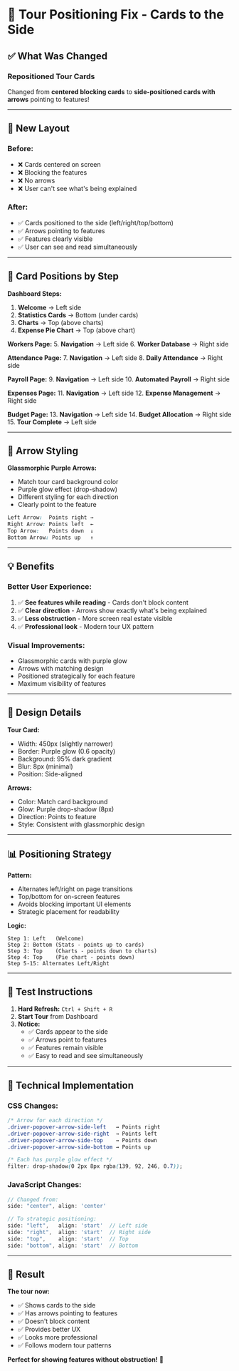 # 🎯 Tour Positioning Fix - Cards to the Side

## ✅ What Was Changed

### **Repositioned Tour Cards** 
Changed from **centered blocking cards** to **side-positioned cards with arrows** pointing to features!

---

## 🎨 New Layout

### **Before:**
- ❌ Cards centered on screen
- ❌ Blocking the features
- ❌ No arrows
- ❌ User can't see what's being explained

### **After:**
- ✅ Cards positioned to the side (left/right/top/bottom)
- ✅ Arrows pointing to features
- ✅ Features clearly visible
- ✅ User can see and read simultaneously

---

## 📍 Card Positions by Step

**Dashboard Steps:**
1. **Welcome** → Left side
2. **Statistics Cards** → Bottom (under cards)
3. **Charts** → Top (above charts)
4. **Expense Pie Chart** → Top (above chart)

**Workers Page:**
5. **Navigation** → Left side
6. **Worker Database** → Right side

**Attendance Page:**
7. **Navigation** → Left side
8. **Daily Attendance** → Right side

**Payroll Page:**
9. **Navigation** → Left side
10. **Automated Payroll** → Right side

**Expenses Page:**
11. **Navigation** → Left side
12. **Expense Management** → Right side

**Budget Page:**
13. **Navigation** → Left side
14. **Budget Allocation** → Right side
15. **Tour Complete** → Left side

---

## 🎯 Arrow Styling

**Glassmorphic Purple Arrows:**
- Match tour card background color
- Purple glow effect (drop-shadow)
- Different styling for each direction
- Clearly point to the feature

```css
Left Arrow:  Points right →
Right Arrow: Points left  ←
Top Arrow:   Points down  ↓
Bottom Arrow: Points up   ↑
```

---

## 💡 Benefits

### **Better User Experience:**
1. ✅ **See features while reading** - Cards don't block content
2. ✅ **Clear direction** - Arrows show exactly what's being explained
3. ✅ **Less obstruction** - More screen real estate visible
4. ✅ **Professional look** - Modern tour UX pattern

### **Visual Improvements:**
- Glassmorphic cards with purple glow
- Arrows with matching design
- Positioned strategically for each feature
- Maximum visibility of features

---

## 🎨 Design Details

**Tour Card:**
- Width: 450px (slightly narrower)
- Border: Purple glow (0.6 opacity)
- Background: 95% dark gradient
- Blur: 8px (minimal)
- Position: Side-aligned

**Arrows:**
- Color: Match card background
- Glow: Purple drop-shadow (8px)
- Direction: Points to feature
- Style: Consistent with glassmorphic design

---

## 📊 Positioning Strategy

**Pattern:**
- Alternates left/right on page transitions
- Top/bottom for on-screen features
- Avoids blocking important UI elements
- Strategic placement for readability

**Logic:**
```
Step 1: Left   (Welcome)
Step 2: Bottom (Stats - points up to cards)
Step 3: Top    (Charts - points down to charts)
Step 4: Top    (Pie chart - points down)
Step 5-15: Alternates Left/Right
```

---

## 🧪 Test Instructions

1. **Hard Refresh:** `Ctrl + Shift + R`
2. **Start Tour** from Dashboard
3. **Notice:**
   - ✅ Cards appear to the side
   - ✅ Arrows point to features
   - ✅ Features remain visible
   - ✅ Easy to read and see simultaneously

---

## 📝 Technical Implementation

### **CSS Changes:**
```css
/* Arrow for each direction */
.driver-popover-arrow-side-left   → Points right
.driver-popover-arrow-side-right  → Points left
.driver-popover-arrow-side-top    → Points down
.driver-popover-arrow-side-bottom → Points up

/* Each has purple glow effect */
filter: drop-shadow(0 2px 8px rgba(139, 92, 246, 0.7));
```

### **JavaScript Changes:**
```typescript
// Changed from:
side: "center", align: 'center'

// To strategic positioning:
side: "left",   align: 'start'  // Left side
side: "right",  align: 'start'  // Right side
side: "top",    align: 'start'  // Top
side: "bottom", align: 'start'  // Bottom
```

---

## 🎯 Result

**The tour now:**
- ✅ Shows cards to the side
- ✅ Has arrows pointing to features
- ✅ Doesn't block content
- ✅ Provides better UX
- ✅ Looks more professional
- ✅ Follows modern tour patterns

**Perfect for showing features without obstruction!** 🚀





